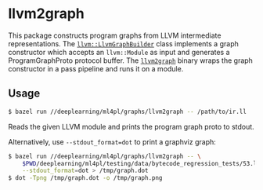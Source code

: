# llvm2graph

This package constructs program graphs from LLVM intermediate representations.
The [`llvm::LlvmGraphBuilder`](deeplearning/ml4pl/graphs/llvm2graph/llvm_graph_builder.h)
class implements a graph constructor which accepts an `llvm::Module` as input
and generates a ProgramGraphProto protocol buffer. The
[`llvm2graph`](deeplearning/ml4pl/graphs/llvm2graph/llvm2graph.cc) binary
wraps the graph constructor in a pass pipeline and runs it on a module.

## Usage

```sh
$ bazel run //deeplearning/ml4pl/graphs/llvm2graph -- /path/to/ir.ll
```

Reads the given LLVM module and prints the program graph proto to stdout.

Alternatively, use `--stdout_format=dot` to print a graphviz graph:

```sh
$ bazel run //deeplearning/ml4pl/graphs/llvm2graph -- \
    $PWD/deeplearning/ml4pl/testing/data/bytecode_regression_tests/53.ll \
    --stdout_format=dot > /tmp/graph.dot
$ dot -Tpng /tmp/graph.dot -o /tmp/graph.png
```
